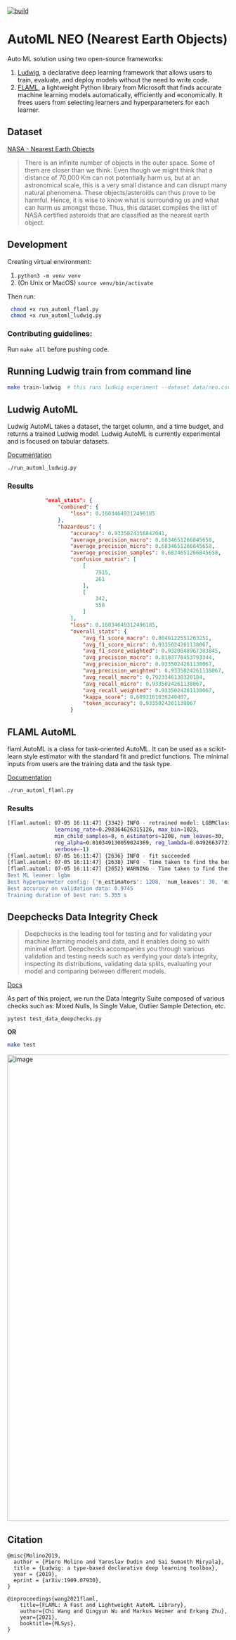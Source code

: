 [![build](https://github.com/shyamal-anadkat/automl-neo/actions/workflows/main.yml/badge.svg?branch=main)](https://github.com/shyamal-anadkat/automl-neo/actions/workflows/main.yml)

# AutoML NEO (Nearest Earth Objects)

Auto ML solution using two open-source frameworks:

1. [Ludwig](https://ludwig-ai.github.io/ludwig-docs/0.5/index.html),
a declarative deep learning framework that allows users to train, evaluate, and deploy models without the need to write code.
2. [FLAML](https://github.com/microsoft/FLAML), 
a lightweight Python library from Microsoft that finds accurate machine learning models automatically, efficiently and economically. It frees users from selecting learners and hyperparameters for each learner.

## Dataset

[NASA - Nearest Earth Objects](https://www.kaggle.com/datasets/sameepvani/nasa-nearest-earth-objects?datasetId=2272878&sortBy=voteCount&select=neo.csv)

>There is an infinite number of objects in the outer space. Some of them are closer than we think. Even though we might think that a distance of 70,000 Km can not potentially harm us, but at an astronomical scale, this is a very small distance and can disrupt many natural phenomena. These objects/asteroids can thus prove to be harmful. Hence, it is wise to know what is surrounding us and what can harm us amongst those. Thus, this dataset compiles the list of NASA certified asteroids that are classified as the nearest earth object.

## Development 

Creating virtual environment:

 1. ```python3 -m venv venv```
 2.  (On Unix or MacOS) ```source venv/bin/activate```

Then run:
```bash
 chmod +x run_automl_flaml.py
 chmod +x run_automl_ludwig.py
```

### Contributing guidelines:

Run ```make all``` before pushing code.

## Running Ludwig train from command line

```bash
make train-ludwig  # this runs ludwig experiment --dataset data/neo.csv --config config.yaml
```

## Ludwig AutoML

Ludwig AutoML takes a dataset, the target column, and a time budget, and returns a trained Ludwig model.
Ludwig AutoML is currently experimental and is focused on tabular datasets.


[Documentation](https://ludwig-ai.github.io/ludwig-docs/0.5/user_guide/automl/)

```bash
./run_automl_ludwig.py
```


### Results

```json
            "eval_stats": {
                "combined": {
                    "loss": 0.16034649312496185
                },
                "hazardous": {
                    "accuracy": 0.9335024356842041,
                    "average_precision_macro": 0.6834651266845658,
                    "average_precision_micro": 0.6834651266845658,
                    "average_precision_samples": 0.6834651266845658,
                    "confusion_matrix": [
                        [
                            7915,
                            261
                        ],
                        [
                            342,
                            550
                        ]
                    ],
                    "loss": 0.16034649312496185,
                    "overall_stats": {
                        "avg_f1_score_macro": 0.8046122551263251,
                        "avg_f1_score_micro": 0.9335024261138067,
                        "avg_f1_score_weighted": 0.9320848967383845,
                        "avg_precision_macro": 0.8183778453793344,
                        "avg_precision_micro": 0.9335024261138067,
                        "avg_precision_weighted": 0.9335024261138067,
                        "avg_recall_macro": 0.7923346138320184,
                        "avg_recall_micro": 0.9335024261138067,
                        "avg_recall_weighted": 0.9335024261138067,
                        "kappa_score": 0.6093161036240407,
                        "token_accuracy": 0.9335024261138067
                    }
```

## FLAML AutoML

flaml.AutoML is a class for task-oriented AutoML. It can be used as a scikit-learn style estimator with the standard fit and predict functions. 
The minimal inputs from users are the training data and the task type.

[Documentation](https://microsoft.github.io/FLAML/docs/Use-Cases/Task-Oriented-AutoML/)

```bash
./run_automl_flaml.py
```

### Results

```bash
[flaml.automl: 07-05 16:11:47] {3342} INFO - retrained model: LGBMClassifier(colsample_bytree=0.3798570169670106,
               learning_rate=0.298364626315126, max_bin=1023,
               min_child_samples=8, n_estimators=1208, num_leaves=30,
               reg_alpha=0.010349130059024369, reg_lambda=0.04926637721736125,
               verbose=-1)
[flaml.automl: 07-05 16:11:47] {2636} INFO - fit succeeded
[flaml.automl: 07-05 16:11:47] {2638} INFO - Time taken to find the best model: 109.54706311225891
[flaml.automl: 07-05 16:11:47] {2652} WARNING - Time taken to find the best model is 91% of the provided time budget and not all estimators' hyperparameter search converged. Consider increasing the time budget.
Best ML leaner: lgbm
Best hyperparmeter config: {'n_estimators': 1208, 'num_leaves': 30, 'min_child_samples': 8, 'learning_rate': 0.298364626315126, 'log_max_bin': 10, 'colsample_bytree': 0.3798570169670106, 'reg_alpha': 0.010349130059024369, 'reg_lambda': 0.04926637721736125, 'FLAML_sample_size': 61314}
Best accuracy on validation data: 0.9745
Training duration of best run: 5.355 s
```

## Deepchecks Data Integrity Check

>Deepchecks is the leading tool for testing and for validating your machine learning models and data, and it enables doing so with minimal effort. Deepchecks accompanies you through various validation and testing needs such as verifying your data’s integrity, inspecting its distributions, 
> validating data splits, evaluating your model and comparing between different models.

[Docs](https://docs.deepchecks.com/)

As part of this project, we run the Data Integrity Suite composed of various checks such as: 
Mixed Nulls, Is Single Value, Outlier Sample Detection, etc.

```
pytest test_data_deepchecks.py
```
**OR**
```bash
make test
```

<img width="1060" alt="image" src="https://user-images.githubusercontent.com/12115186/177414711-1c948bb7-3f69-4d88-b440-b045e64e3b2e.png">


## Citation

```
@misc{Molino2019,
  author = {Piero Molino and Yaroslav Dudin and Sai Sumanth Miryala},
  title = {Ludwig: a type-based declarative deep learning toolbox},
  year = {2019},
  eprint = {arXiv:1909.07930},
}

@inproceedings{wang2021flaml,
    title={FLAML: A Fast and Lightweight AutoML Library},
    author={Chi Wang and Qingyun Wu and Markus Weimer and Erkang Zhu},
    year={2021},
    booktitle={MLSys},
}
```
